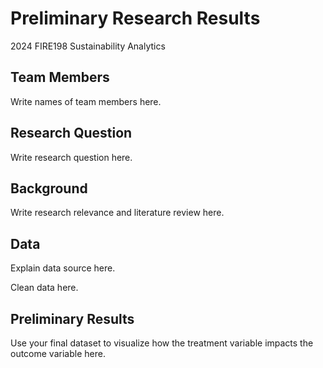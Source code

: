 # Preliminary Research Results
2024 FIRE198 Sustainability Analytics

## Team Members

Write names of team members here.

## Research Question

Write research question here.

## Background

Write research relevance and literature review here.

## Data

Explain data source here.

Clean data here.

## Preliminary Results

Use your final dataset to visualize how the treatment variable impacts
the outcome variable here.
